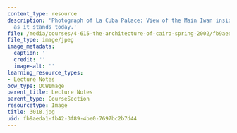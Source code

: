 ```yaml
---
content_type: resource
description: 'Photograph of La Cuba Palace: View of the Main Iwan inside the Palace
  as it stands today.'
file: /media/courses/4-615-the-architecture-of-cairo-spring-2002/fb9aeda1fb423f894be07697bc2b7d44_3018.jpg
file_type: image/jpeg
image_metadata:
  caption: ''
  credit: ''
  image-alt: ''
learning_resource_types:
- Lecture Notes
ocw_type: OCWImage
parent_title: Lecture Notes
parent_type: CourseSection
resourcetype: Image
title: 3018.jpg
uid: fb9aeda1-fb42-3f89-4be0-7697bc2b7d44
---
```

